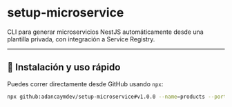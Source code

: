 # setup-microservice

CLI para generar microservicios NestJS automáticamente desde una plantilla privada, con integración a Service Registry.

---

## 🚀 Instalación y uso rápido

Puedes correr directamente desde GitHub usando `npx`:

```bash
npx github:adancaymdev/setup-microservice#v1.0.0 --name=products --port=3002 --token=XXXXX